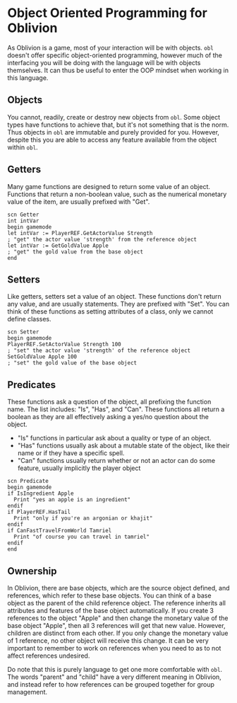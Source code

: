 
# Object Oriented Programming for Oblivion
As Oblivion is a game, most of your interaction will be with objects. `obl` doesn't offer specific
object-oriented programming, however much of the interfacing you will be doing with the language
will be with objects themselves. It can thus be useful to enter the OOP mindset when working in
this language.

## Objects
You cannot, readily, create or destroy new objects from `obl`. Some object types have functions
to achieve that, but it's not something that is the norm. Thus objects in `obl` are immutable and
purely provided for you. However, despite this you are able to access any feature available from
the object within `obl`.

## Getters
Many game functions are designed to return some value of an object. Functions that return a
non-boolean value, such as the numerical monetary value of the item, are usually prefixed with
"Get".

```obse
scn Getter
int intVar
begin gamemode
let intVar := PlayerREF.GetActorValue Strength
; "get" the actor value 'strength' from the reference object
let intVar := GetGoldValue Apple
; "get" the gold value from the base object
end
```

## Setters
Like getters, setters set a value of an object. These functions don't return any value, and are
usually statements. They are prefixed with "Set". You can think of these functions as setting
attributes of a class, only we cannot define classes.

```obse
scn Setter
begin gamemode
PlayerREF.SetActorValue Strength 100
; "set" the actor value 'strength' of the reference object
SetGoldValue Apple 100
; "set" the gold value of the base object
```

## Predicates
These functions ask a question of the object, all prefixing the function name. The list includes:
"Is", "Has", and "Can". These functions all return a boolean as they are all effectively asking a
yes/no question about the object.

- "Is" functions in particular ask about a quality or type of an object.
- "Has" functions usually ask about a mutable state of the object, like their name or if they
  have a specific spell.
- "Can" functions usually return whether or not an actor can do some feature, usually implicitly
  the player object

```obse
scn Predicate
begin gamemode
if IsIngredient Apple
  Print "yes an apple is an ingredient"
endif
if PlayerREF.HasTail
  Print "only if you're an argonian or khajit"
endif
if CanFastTravelFromWorld Tamriel
  Print "of course you can travel in tamriel"
endif
end
```

## Ownership
In Oblivion, there are base objects, which are the source object defined, and references, which
refer to these base objects. You can think of a base object as the parent of the child reference
object. The reference inherits all attributes and features of the base object automatically. If
you create 3 references to the object "Apple" and then change the monetary value of the base
object "Apple", then all 3 references will get that new value. However, children are distinct
from each other. If you only change the monetary value of 1 reference, no other object will
receive this change. It can be very important to remember to work on references when you need to
as to not affect references undesired.

Do note that this is purely language to get one more comfortable with `obl`. The words "parent"
and "child" have a very different meaning in Oblivion, and instead refer to how references can be
grouped together for group management.
